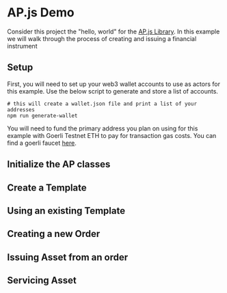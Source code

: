# AP.js Demo

Consider this project the "hello, world" for the [AP.js Library](https://github.com/atpar/ap-monorepo/tree/master/packages/ap.js). In this example we will walk through the process of creating and issuing a financial instrument

## Setup

First, you will need to set up your web3 wallet accounts to use as actors for this example. Use the below script to generate and store a list of accounts.

    # this will create a wallet.json file and print a list of your addresses
    npm run generate-wallet

You will need to fund the primary address you plan on using for this example with Goerli Testnet ETH to pay for transaction gas costs. You can find a goerli faucet [here](https://goerli-faucet.slock.it/).

## Initialize the AP classes

## Create a Template

## Using an existing Template

## Creating a new Order

## Issuing Asset from an order

## Servicing Asset